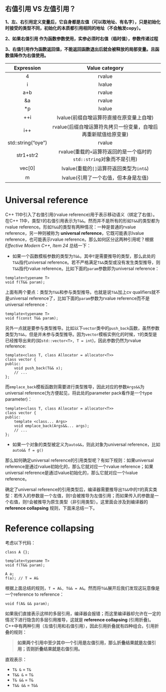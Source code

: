 ## 右值引用 VS 左值引用？

**1、左、右引用定义变量后，它自身都是左值（可以取地址、有名字），只是初始化时接受的类型不同，初始化的本质都引用相同的地址（不会触发copy）。**

**2、如果右值引用 作为函数参数使用，实参必须时右值（临时值），参数传递过程**

**3、右值引用作为函数返回值，不能返回函数退出后就会被释放的局部变量。且函数值降作为右值使用。**



|     Expression     |                        Value category                        |
| :----------------: | :----------------------------------------------------------: |
|         4          |                            rvalue                            |
|         i          |                            lvalue                            |
|        a+b         |                            rvalue                            |
|         &a         |                            rvalue                            |
|         *p         |                            lvalue                            |
|        ++i         |           lvalue(前缀自增运算符直接在原变量上自增)           |
|        i++         | rvalue(后缀自增运算符先拷贝一份变量，自增后再重新赋值给原变量) |
| std::string(“oye”) |                            rvalue                            |
|     str1+str2      | rvalue(重载的`+`运算符返回的是一个临时的`std::string`对象而不是引用) |
|       vec[0]       |           lvalue(重载的`[]`运算符返回类型为`int&`)           |
|         m          |             lvalue(引用了一个右值，但本身是左值)             |

# Universal reference

C++ 11中引入了右值引用(rvalue reference)用于表示移动语义（绑定了右值）。在C++ 11中，类型`T`的右值引用表示为`T&&`。然而并不是所有的形如`T&&`的类型都为rvalue reference。形如`T&&`的类型有两种情况：一种是普通的rvalue reference，另一种则被称为 **universal reference**，它既可能表示lvalue reference，也可能表示rvalue reference。那么如何区分这两种引用呢？根据 *Effective Modern C++, Item 24* 总结一下：

- 如果一个函数模板参数的类型为`T&&`，其中`T`是需要推导的类型，那么此处的`T&&`指代universal reference。若不严格满足`T&&`类型或没有发生类型推导，则`T&&`指代rvalue reference。比如下面的`param`参数即为universal reference：

```
template<typename T>
void f(T&& param);
```

上面有两个要点：类型为`T&&`和参与类型推导。也就是说`T&&`加上cv qualifiers就不是universal reference了，比如下面的`param`参数为rvalue reference而不是universal reference：

```
template<typename T>
void f(const T&& param);
```

另外一点就是要参与类型推导。比如以下`vector`类中的`push_back`函数，虽然参数类型为`T&&`，但是并未参与类型推导。因为`vector`模板实例化的时候，`T`的类型是已经推导出来的(如`std::vector<T>, T = int`)，因此参数仍然为rvalue reference:

```
template<class T, class Allocator = allocator<T>>
class vector {
public:
	void push_back(T&& x);
	// ...
};
```

而`emplace_back`模板函数则需要进行类型推导，因此对应的参数`Args&&`为universal reference(为方便起见，将此处的parameter pack看作是一个type parameter)：

```
template<class T, class Allocator = allocator<T>>
class vector {
public:
	template <class... Args>
	void emplace_back(Args&&... args);
	// ...
};
```

- 如果一个对象的类型被定义为`auto&&`，则此对象为universal reference，比如`auto&& f = g()`

那么如何确定universal reference的引用类型呢？有如下规则：如果universal reference是通过rvalue初始化的，那么它就对应一个rvalue reference；如果universal reference是通过lvalue初始化的，那么它就对应一个lvalue reference。

确定了universal reference的引用类型后，编译器需要推导出`T&&`中的`T`的真实类型：若传入的参数是一个左值，则`T`会被推导为左值引用；而如果传入的参数是一个右值，则`T`会被推导为原生类型（非引用类型）。这里面会涉及到编译器的 **reference collapsing** 规则，下面来总结一下。

# Reference collapsing

考虑以下代码：

```
class A {};

template<typename T>
void f(T&& param);

A a;
f(a); // T = A&
```

根据上面总结的规则，`T = A&, T&& = A&`。然而将`T&&`展开后我们发现这玩意像是一个reference to reference：

```
void f(A& && param);
```

如果我们直接表示这样的多层引用，编译器会报错；而这里编译器却允许在一定的情况下进行隐含的多层引用推导，这就是 **reference collapsing** (引用折叠)。C++中有两种引用（左值引用和右值引用），因此引用折叠就有四种组合。引用折叠的规则：

> **如果两个引用中至少其中一个引用是左值引用，那么折叠结果就是左值引用；否则折叠结果就是右值引用。**

直观表示：

- `T& &` = `T&`
- `T&& &` = `T&`
- `T& &&` = `T&`
- `T&& &&` = `T&&`

